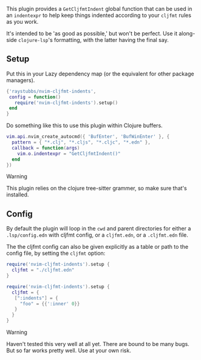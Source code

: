 This plugin provides a `GetCljfmtIndent` global function
that can be used in an `indentexpr` to help keep things
indented according to your `cljfmt` rules as you work.

It's intended to be 'as good as possible,' but won't be
perfect.  Use it along-side `clojure-lsp`'s formatting,
with the latter having the final say.

## Setup
Put this in your Lazy dependency map (or the equivalent for
other package managers).
```lua
{'raystubbs/nvim-cljfmt-indents',
 config = function()
   require('nvim-cljfmt-indents').setup()
 end
}
```

Do something like this to use this plugin within Clojure
buffers.

```lua
vim.api.nvim_create_autocmd({ 'BufEnter', 'BufWinEnter' }, {
  pattern = { "*.clj", "*.cljs", "*.cljc", "*.edn" },
  callback = function(args)
    vim.o.indentexpr = "GetCljfmtIndent()"
  end 
})
```

> [!WARNING]
> This plugin relies on the clojure tree-sitter grammer,
> so make sure that's installed.

## Config
By default the plugin will loop in the `cwd` and parent
directories for either a `.lsp/config.edn` with cljfmt
config, or a `cljfmt.edn`, or a `.cljfmt.edn` file.

The the cljfmt config can also be given explicitly as
a table or path to the config file, by setting the `cljfmt`
option:

```lua
require('nvim-cljfmt-indents').setup {
  cljfmt = "./cljfmt.edn"
}

require('nvim-cljfmt-indents').setup {
  cljfmt = {
   [":indents"] = {
     "foo" = {{':inner' 0}}
   }
  }
}
```

> [!WARNING]
> Haven't tested this very well at all yet.  There are bound
> to be many bugs.  But so far works pretty well.  Use at your
> own risk.
